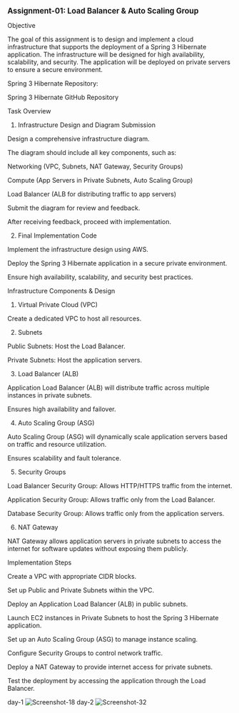 **<big>Assignment-01: Load Balancer & Auto Scaling Group</big>**

Objective

The goal of this assignment is to design and implement a cloud infrastructure that supports the deployment of a Spring 3 Hibernate application. The infrastructure will be designed for high availability, scalability, and security. The application will be deployed on private servers to ensure a secure environment.

Spring 3 Hibernate Repository:

Spring 3 Hibernate GitHub Repository

Task Overview

1. Infrastructure Design and Diagram Submission

Design a comprehensive infrastructure diagram.

The diagram should include all key components, such as:

Networking (VPC, Subnets, NAT Gateway, Security Groups)

Compute (App Servers in Private Subnets, Auto Scaling Group)

Load Balancer (ALB for distributing traffic to app servers)

Submit the diagram for review and feedback.

After receiving feedback, proceed with implementation.

2. Final Implementation Code

Implement the infrastructure design using AWS.

Deploy the Spring 3 Hibernate application in a secure private environment.

Ensure high availability, scalability, and security best practices.

Infrastructure Components & Design

1. Virtual Private Cloud (VPC)

Create a dedicated VPC to host all resources.

2. Subnets

Public Subnets: Host the Load Balancer.

Private Subnets: Host the application servers.

3. Load Balancer (ALB)

Application Load Balancer (ALB) will distribute traffic across multiple instances in private subnets.

Ensures high availability and failover.

4. Auto Scaling Group (ASG)

Auto Scaling Group (ASG) will dynamically scale application servers based on traffic and resource utilization.

Ensures scalability and fault tolerance.

5. Security Groups

Load Balancer Security Group: Allows HTTP/HTTPS traffic from the internet.

Application Security Group: Allows traffic only from the Load Balancer.

Database Security Group: Allows traffic only from the application servers.

6. NAT Gateway

NAT Gateway allows application servers in private subnets to access the internet for software updates without exposing them publicly.

Implementation Steps

Create a VPC with appropriate CIDR blocks.

Set up Public and Private Subnets within the VPC.

Deploy an Application Load Balancer (ALB) in public subnets.

Launch EC2 instances in Private Subnets to host the Spring 3 Hibernate application.

Set up an Auto Scaling Group (ASG) to manage instance scaling.

Configure Security Groups to control network traffic.

Deploy a NAT Gateway to provide internet access for private subnets.

Test the deployment by accessing the application through the Load Balancer.


day-1
![Screenshot-18](https://github.com/user-attachments/assets/657b6e1f-25a1-4d5d-945d-3b2700ad033a)
day-2
![Screenshot-32](https://github.com/user-attachments/assets/c57b623c-0245-4ad5-9ffc-578b2eafe29d)
